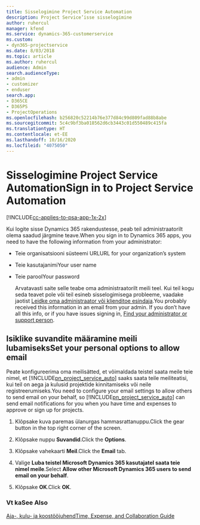 ```yaml
---
title: Sisselogimine Project Service Automation
description: Project Service’isse sisselogimine
author: ruhercul
manager: kfend
ms.service: dynamics-365-customerservice
ms.custom:
- dyn365-projectservice
ms.date: 8/03/2018
ms.topic: article
ms.author: ruhercul
audience: Admin
search.audienceType:
- admin
- customizer
- enduser
search.app:
- D365CE
- D365PS
- ProjectOperations
ms.openlocfilehash: b256820c52214b76e377d84c99d809fad88b8abe
ms.sourcegitcommit: 5c4c9bf3ba018562d6cb3443c01d550489c415fa
ms.translationtype: HT
ms.contentlocale: et-EE
ms.lasthandoff: 10/16/2020
ms.locfileid: "4075050"
---
```

# <a name="sign-in-to-project-service-automation"></a><span data-ttu-id="f9efc-103">Sisselogimine Project Service Automation</span><span class="sxs-lookup"><span data-stu-id="f9efc-103">Sign in to Project Service Automation</span></span>

[!INCLUDE[cc-applies-to-psa-app-1x-2x](../includes/cc-applies-to-psa-app-1x-2x.md)]

<span data-ttu-id="f9efc-104">Kui logite sisse Dynamics 365 rakendustesse, peab teil administraatorilt olema saadud järgmine teave.</span><span class="sxs-lookup"><span data-stu-id="f9efc-104">When you sign in to Dynamics 365 apps, you need to have the following information from your administrator:</span></span>  
  
- <span data-ttu-id="f9efc-105">Teie organisatsiooni süsteemi URL</span><span class="sxs-lookup"><span data-stu-id="f9efc-105">URL for your organization’s system</span></span>  
  
- <span data-ttu-id="f9efc-106">Teie kasutajanimi</span><span class="sxs-lookup"><span data-stu-id="f9efc-106">Your user name</span></span>  
  
- <span data-ttu-id="f9efc-107">Teie parool</span><span class="sxs-lookup"><span data-stu-id="f9efc-107">Your password</span></span>  
  
  <span data-ttu-id="f9efc-108">Arvatavasti saite selle teabe oma administraatorilt meili teel. Kui teil kogu seda teavet pole või teil esineb sisselogimisega probleeme, vaadake jaotist [Leidke oma administraator või klienditoe esindaja](https://docs.microsoft.com/dynamics365/customerengagement/on-premises/basics/find-administrator-support).</span><span class="sxs-lookup"><span data-stu-id="f9efc-108">You probably received this information in an email from your admin. If you don’t have all this info, or if you have issues signing in, [Find your administrator or support person](https://docs.microsoft.com/dynamics365/customerengagement/on-premises/basics/find-administrator-support).</span></span>  
  
## <a name="set-your-personal-options-to-allow-email"></a><span data-ttu-id="f9efc-109">Isiklike suvandite määramine meili lubamiseks</span><span class="sxs-lookup"><span data-stu-id="f9efc-109">Set your personal options to allow email</span></span>  
 <span data-ttu-id="f9efc-110">Peate konfigureerima oma meilisätted, et võimaldada teistel saata meile teie nimel, et [!INCLUDE[pn_project_service_auto](../includes/pn-project-service-auto.md)] saaks saata teile meiliteatisi, kui teil on aega ja kulusid projektide kinnitamiseks või neile registreerumiseks.</span><span class="sxs-lookup"><span data-stu-id="f9efc-110">You need to configure your email settings to allow others to send email on your behalf, so [!INCLUDE[pn_project_service_auto](../includes/pn-project-service-auto.md)] can send email notifications for you when you have time and expenses to approve or sign up for projects.</span></span>  
  
1.  <span data-ttu-id="f9efc-111">Klõpsake kuva paremas ülanurgas hammasrattanuppu.</span><span class="sxs-lookup"><span data-stu-id="f9efc-111">Click the gear button in the top right corner of the screen.</span></span>  
  
2.  <span data-ttu-id="f9efc-112">Klõpsake nuppu **Suvandid**.</span><span class="sxs-lookup"><span data-stu-id="f9efc-112">Click the **Options**.</span></span>  
  
3.  <span data-ttu-id="f9efc-113">Klõpsake vahekaarti **Meil**.</span><span class="sxs-lookup"><span data-stu-id="f9efc-113">Click the **Email** tab.</span></span>  
  
4.  <span data-ttu-id="f9efc-114">Valige **Luba teistel Microsoft Dynamics 365 kasutajatel saata teie nimel meile**.</span><span class="sxs-lookup"><span data-stu-id="f9efc-114">Select **Allow other Microsoft Dynamics 365 users to send email on your behalf**.</span></span>  
  
5.  <span data-ttu-id="f9efc-115">Klõpsake **OK**.</span><span class="sxs-lookup"><span data-stu-id="f9efc-115">Click **OK**.</span></span>  
  
### <a name="see-also"></a><span data-ttu-id="f9efc-116">Vt ka</span><span class="sxs-lookup"><span data-stu-id="f9efc-116">See Also</span></span>  
 [<span data-ttu-id="f9efc-117">Aja-, kulu- ja koostööjuhend</span><span class="sxs-lookup"><span data-stu-id="f9efc-117">Time, Expense, and Collaboration Guide</span></span>](../psa/time-expense-collaboration-guide.md)
